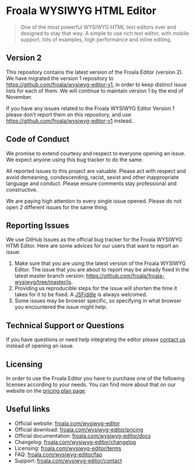 # Froala WYSIWYG HTML Editor
> One of the most powerful WYSIWYG HTML text editors ever and designed to stay that way. A simple to use rich text editor, with mobile support, lots of examples, high performance and inline editing.

## Version 2
This repository contains the latest version of the Froala Editor (version 2). We have migrated the version 1 repository to https://github.com/froala/wysiwyg-editor-v1, in order to keep distinct issue lists for each of them. We will continue to maintain version 1 by the end of November.

If you have any issues related to the Froala WYSIWYG Editor Version 1 please don't report them on this repository, and use https://github.com/froala/wysiwyg-editor-v1 instead..

## Code of Conduct
We promise to extend courtesy and respect to everyone opening an issue. We expect anyone using this bug tracker to do the same.

All reported issues to this project are valuable. Please act with respect and avoid demeaning, condescending, racist, sexist and other inappropriate language and conduct. Please ensure comments stay professional and constructive.

We are paying high attention to every single issue opened. Please do not open 2 different issues for the same thing.

## Reporting Issues
We use GitHub Issues as the official bug tracker for the Froala WYSIWYG HTMl Editor. Here are some advices for our users that want to report an issue:

1. Make sure that you are using the latest version of the Froala WYSIWYG Editor. The issue that you are about to report may be already fixed in the latest master branch version: https://github.com/froala/froala-wysiwyg/tree/master/js.
2. Providing us reproducible steps for the issue will shorten the time it takes for it to be fixed. A [JSFiddle](https://jsfiddle.net) is always welcomed.
3. Some issues may be browser specific, so specifying in what browser you encountered the issue might help.

## Technical Support or Questions
If you have questions or need help integrating the editor please [contact us](https://www.froala.com/wysiwyg-editor/contact) instead of opening an issue.

## Licensing

In order to use the Froala Editor you have to purchase one of the following licenses according to your needs. You can find more about that on our website on the [pricing plan page](https://www.froala.com/wysiwyg-editor/pricing).

## Useful links

* Official website:  [froala.com/wysiwyg-editor](https://www.froala.com/wysiwyg-editor)
* Official download: [froala.com/wysiwyg-editor/pricing](https://www.froala.com/wysiwyg-editor/pricing)
* Official documentation:  [froala.com/wysiwyg-editor/docs](https://www.froala.com/wysiwyg-editor/docs)
* Changelog:  [froala.com/wysiwyg-editor/changelog](https://www.froala.com/wysiwyg-editor/changelog)
* Licensing: [froala.com/wysiwyg-editor/terms](https://www.froala.com/wysiwyg-editor/terms)
* FAQ: [froala.com/wysiwyg-editor/faq](https://www.froala.com/wysiwyg-editor/faq)
* Support: [froala.com/wysiwyg-editor/contact](https://www.froala.com/wysiwyg-editor/contact)
